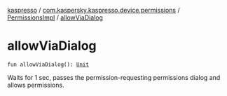 [kaspresso](../../index.md) / [com.kaspersky.kaspresso.device.permissions](../index.md) / [PermissionsImpl](index.md) / [allowViaDialog](./allow-via-dialog.md)

# allowViaDialog

`fun allowViaDialog(): `[`Unit`](https://kotlinlang.org/api/latest/jvm/stdlib/kotlin/-unit/index.html)

Waits for 1 sec, passes the permission-requesting permissions dialog and allows permissions.

